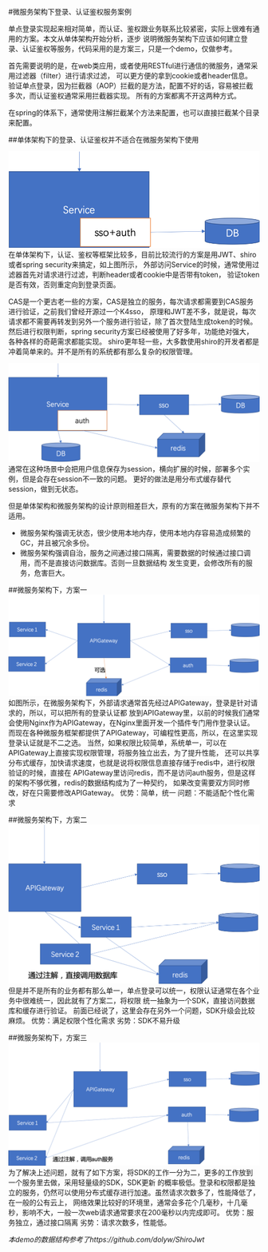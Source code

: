#微服务架构下登录、认证鉴权服务案例

单点登录实现起来相对简单，而认证、鉴权跟业务联系比较紧密，实际上很难有通用的方案。本文从单体架构开始分析，逐步
说明微服务架构下应该如何建立登录、认证鉴权等服务，代码采用的是方案三，只是一个demo，仅做参考。

首先需要说明的是，在web类应用，或者使用RESTful进行通信的微服务，通常采用过滤器（filter）进行请求过滤，
可以更方便的拿到cookie或者header信息。
验证单点登录，因为拦截器（AOP）拦截的是方法，配置不好的话，容易被拦截多次，而认证鉴权通常采用拦截器实现。
所有的方案都离不开这两种方式。

在spring的体系下，通常使用注解拦截某个方法来配置，也可以直接拦截某个目录来配置。

##单体架构下的登录、认证鉴权并不适合在微服务架构下使用

![avatar](doc/img/s1.png)
在单体架构下，认证、鉴权等框架比较多，目前比较流行的方案是用JWT、shiro或者spring security来搞定，如上图所示，
外部访问Service的时候，通常使用过滤器首先对请求进行过滤，判断header或者cookie中是否带有token，
验证token是否有效，否则重定向到登录页面。

CAS是一个更古老一些的方案，CAS是独立的服务，每次请求都需要到CAS服务进行验证，之前我们曾经开源过一个K4sso，
原理和JWT差不多，就是说，每次请求都不需要再转发到另外一个服务进行验证，除了首次登陆生成token的时候。
然后进行权限判断，spring security方案已经被使用了好多年，功能绝对强大，各种各样的奇葩需求都能实现。
shiro更年轻一些，大多数使用shiro的开发者都是冲着简单来的。并不是所有的系统都有那么复杂的权限管理。

![avatar](doc/img/s5.png)
通常在这种场景中会把用户信息保存为session，横向扩展的时候，部署多个实例，但是会存在session不一致的问题。
更好的做法是用分布式缓存替代session，做到无状态。

但是单体架构和微服务架构的设计原则相差巨大，原有的方案在微服务架构下并不适用。
* 微服务架构强调无状态，很少使用本地内存，使用本地内存容易造成频繁的GC，并且被冗余多份。
* 微服务架构强调自治，服务之间通过接口隔离，需要数据的时候通过接口调用，而不是直接访问数据库。否则一旦数据结构
发生变更，会修改所有的服务，危害巨大。

##微服务架构下，方案一
![avatar](doc/img/s2.png)
如图所示，在微服务架构下，外部请求通常首先经过APIGateway，登录是针对请求的，所以，可以把所有的登录认证都
放到APIGateway里，以前的时候我们通常会使用Nginx作为APIGateway，在Nginx里面开发一个插件专门用作登录认证。
而现在各种微服务框架都提供了APIGateway，可编程性更高，所以，在这里实现登录认证就是不二之选。
当然，如果权限比较简单，系统单一，可以在APIGateway上直接实现权限管理，将服务独立出去，为了提升性能，
还可以共享分布式缓存，加快请求速度，也就是说将权限信息直接存储于redis中，进行权限验证的时候，直接在
APIGateway里访问redis，而不是访问auth服务，但是这样的架构不够优雅，redis的数据结构成为了一种契约，
如果改变需要双方同时修改，好在只需要修改APIGateway。
优势：简单，统一
问题：不能适配个性化需求

##微服务架构下，方案二
![avatar](doc/img/s3.png)
但是并不是所有的业务都有那么单一，单点登录可以统一，权限认证通常在各个业务中很难统一，因此就有了方案二，将权限
统一抽象为一个SDK，直接访问数据库和缓存进行验证。
前面已经说了，这里会存在另外一个问题，SDK升级会比较麻烦。
优势：满足权限个性化需求
劣势：SDK不易升级


##微服务架构下，方案三
![avatar](doc/img/s4.png)
为了解决上述问题，就有了如下方案，将SDK的工作一分为二，更多的工作放到一个服务里去做，采用轻量级的SDK，SDK更新
的概率极低。登录和权限都是独立的服务，仍然可以使用分布式缓存进行加速。虽然请求次数多了，性能降低了，在一般的公有云上，
网络效果比较好的环境里，通常会多花个几毫秒，十几毫秒，影响不大，一般一次web请求通常要求在200毫秒以内完成即可。
优势：服务独立，通过接口隔离
劣势：请求次数多，性能低。


*本demo的数据结构参考了https://github.com/dolyw/ShiroJwt*